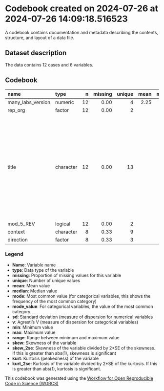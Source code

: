 Codebook created on 2024-07-26 at 2024-07-26 14:09:18.516523
================

A codebook contains documentation and metadata describing the contents,
structure, and layout of a data file.

## Dataset description

The data contains 12 cases and 6 variables.

## Codebook

| name              | type      |   n | missing | unique | mean | median | mode | mode_value                                                                                                                                          |   sd |    v | min | max | range | skew | skew_2se |  kurt | kurt_2se |
|:------------------|:----------|----:|--------:|-------:|-----:|-------:|-----:|:----------------------------------------------------------------------------------------------------------------------------------------------------|-----:|-----:|----:|----:|------:|-----:|---------:|------:|---------:|
| many_labs_version | numeric   |  12 |    0.00 |      4 | 2.25 |      2 |    2 |                                                                                                                                                     | 1.22 |      |   1 |   5 |     4 | 0.68 |     0.53 | -0.39 |    -0.16 |
| rep_org           | factor    |  12 |    0.00 |      2 |      |        |   12 | Replication                                                                                                                                         |      | 0.00 |     |     |       |      |          |       |          |
| title             | character |  12 |    0.00 |     13 |      |        |    1 | . Issue involvement can increase or decrease persuasion by enhancing message­relevant cognitive responses (Cacioppo, Petty, & Morris, 1983, Study 1) |      | 0.92 |     |     |       |      |          |       |          |
| mod_5_REV         | logical   |  12 |    0.00 |      2 |      |        |   12 | TRUE                                                                                                                                                |      | 0.00 |     |     |       |      |          |       |          |
| context           | character |   8 |    0.33 |      9 |      |        |    4 |                                                                                                                                                     |      | 0.88 |     |     |       |      |          |       |          |
| direction         | factor    |   8 |    0.33 |      3 |      |        |    7 | decrease                                                                                                                                            |      | 0.22 |     |     |       |      |          |       |          |

### Legend

- **Name**: Variable name
- **type**: Data type of the variable
- **missing**: Proportion of missing values for this variable
- **unique**: Number of unique values
- **mean**: Mean value
- **median**: Median value
- **mode**: Most common value (for categorical variables, this shows the
  frequency of the most common category)
- **mode_value**: For categorical variables, the value of the most
  common category
- **sd**: Standard deviation (measure of dispersion for numerical
  variables
- **v**: Agresti’s V (measure of dispersion for categorical variables)
- **min**: Minimum value
- **max**: Maximum value
- **range**: Range between minimum and maximum value
- **skew**: Skewness of the variable
- **skew_2se**: Skewness of the variable divided by 2\*SE of the
  skewness. If this is greater than abs(1), skewness is significant
- **kurt**: Kurtosis (peakedness) of the variable
- **kurt_2se**: Kurtosis of the variable divided by 2\*SE of the
  kurtosis. If this is greater than abs(1), kurtosis is significant.

This codebook was generated using the [Workflow for Open Reproducible
Code in Science (WORCS)](https://osf.io/zcvbs/)
